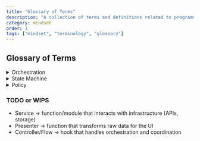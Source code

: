 ```yaml
---
title: "Glossary of Terms"
description: "A collection of terms and definitions related to programming, UI architecture, and design"
category: mindset
order: 1
tags: ["mindset", "terminology", "glossary"]
---
```


## Glossary of Terms

<details>
  <summary>
    <a name="orchestration" id="orchestration"></a> Orchestration
  </summary>

  > Orchestration is the coordination of multiple pieces of logic, data, or state into a meaningful flow.
  In a frontend app, orchestration usually involves:
  - Calling services (APIs)
  - Reacting to user input
  - Updating state
  - Handling loading, success, and error cases
  - Managing side effects (navigation, notifications, logging, etc)
  #### Why it’s called orchestration:
  I am huge music fan, so it helps me think of orchestration as an actual orchestra. Each instrument (API, store, component) does its job independently. But the conductor coordinates when and how each one plays to produce a meaningful whole.

  The orchestration layer is that conductor.

  #### What orchestration isn't:
  Orchestration is not business logic or pure rendering logic. It doesn’t own the rules, and it doesn’t draw anything. It just coordinates what happens when.

  #### In summary
  > "Orchestration" = logic that coordinates events, side effects, and flows, usually wrapped in a custom hook or service.
</details>

<details>
  <summary>
    <a name="state-machine" id="state-machine"></a> State Machine
  </summary>

  > A state machine is a model where your app can only be in one state at a time, and you define the valid _transitions_ between those states.

  #### Why it’s called a state machine:
  As I understand it, `state machine` is a computer science term that, in terms of UI, applies to buttons, modals, forms, etc. So if we think in terms of UI, a state machine tells us:
- you can only be in one state at a time (e.g. `idle`, `loading`, `success`, `error`)
- you can only go from one state to another (e.g. `idle -> loading` NOT `success -> loading`)

State machines allow the creation of predictable, testable logic. It removes any ambiguity by saying your component or UI can't be in both `success` and `error` at the same time. And if it is, then you know something is wrong.

#### In summary
> State machine is simply a way of modeling your app state where only valid transitions between _exclusive_ states are allowed.
</details>

<details>
  <summary>
    <a name="policy" id="policy"></a> Policy
  </summary>

  > A policy in software architecture is a rule or decision-making strategy that defines or governs how something should behave under certain conditions. It defines how a module/script/component should interact with the outside world.

  It is my understanding that policies don't do any work. They just decide what work should be done based on a given input.

  A simple example would be a "retry policy" or how many times a function should be retried before giving up. Or should it even retry? In this case, I could create a `shouldRetry` function that takes input (e.g. `error`, `attempts`) and returns a boolean based on the logic I want to apply. `shouldRetry` will never attempt to retry anything. It will only decide whether or not to retry based on the input.

  #### In summary
  > Policy is simply a set of rules that define or influence how UI logic should be executed.
</details>

### TODO or WIPS
- Service → function/module that interacts with infrastructure (APIs, storage)
- Presenter → function that transforms raw data for the UI
- Controller/Flow → hook that handles orchestration and coordination
